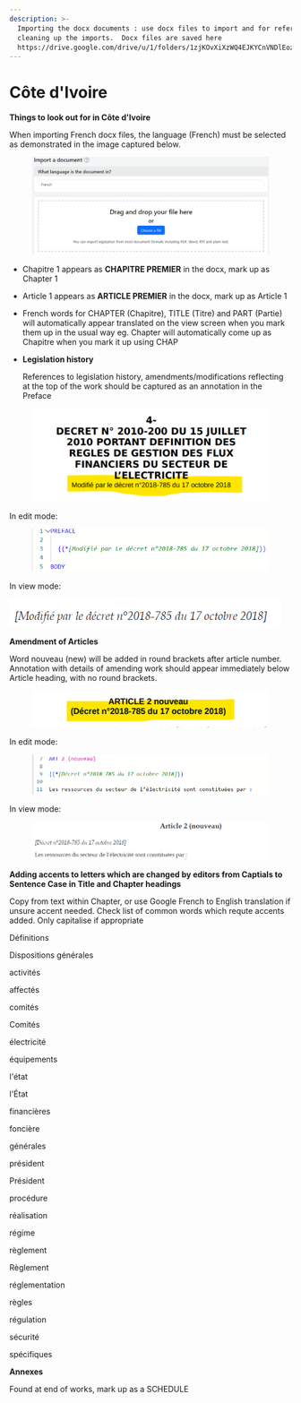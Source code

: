 ```yaml
---
description: >-
  Importing the docx documents : use docx files to import and for reference when
  cleaning up the imports.  Docx files are saved here
  https://drive.google.com/drive/u/1/folders/1zjKOvXiXzWQ4EJKYCnVNDlEoz
---
```


# Côte d'Ivoire

**Things to look out for in Côte d'Ivoire**

When importing French docx files, the language (French) must be selected as demonstrated in the image captured below.

<figure><img src="../.gitbook/assets/image (5) (1).png" alt=""><figcaption></figcaption></figure>

* Chapitre 1 appears as **CHAPITRE PREMIER** in the docx, mark up as Chapter 1
* &#x20;Article 1 appears as  **ARTICLE PREMIER** in the docx,  mark up as Article 1&#x20;
* French words for CHAPTER (Chapitre), TITLE (Titre) and PART (Partie) will automatically appear translated on the view screen when you mark them up in the usual way eg. Chapter will automatically come up as Chapitre when you mark it up using CHAP
*   **Legislation history**

    References to legislation history, amendments/modifications reflecting at the top of the work should be captured as an annotation in the Preface

<figure><img src="../.gitbook/assets/image (5).png" alt=""><figcaption></figcaption></figure>

In edit mode:

<figure><img src="../.gitbook/assets/image (3) (1).png" alt=""><figcaption></figcaption></figure>

In view mode:

![](<../.gitbook/assets/image (4) (1).png>)&#x20;

**Amendment of Articles**

Word nouveau (new) will be added in round brackets after article number. Annotation with details of amending work should appear immediately below Article heading, with no round brackets.

<figure><img src="../.gitbook/assets/image.png" alt=""><figcaption></figcaption></figure>

In edit mode:

<figure><img src="../.gitbook/assets/image (2).png" alt=""><figcaption></figcaption></figure>

In view mode:

<figure><img src="../.gitbook/assets/image (3).png" alt=""><figcaption></figcaption></figure>

**Adding accents to letters which are changed by editors from Captials to Sentence Case in Title and Chapter headings**&#x20;

Copy from text within Chapter, or use Google French to English translation if unsure accent needed. Check list of common words which requte accents added. Only capitalise if appropriate&#x20;



Définitions

Dispositions générales

&#x20;

activités

affectés

comités

Comités

électricité

équipements

l'état

l'État&#x20;

financières

&#x20;foncière

générales

président

Président

procédure

réalisation

régime&#x20;

règlement

Règlement

réglementation

règles

régulation

sécurité

spécifiques



**Annexes**&#x20;

Found at end of works, mark up as a SCHEDULE





